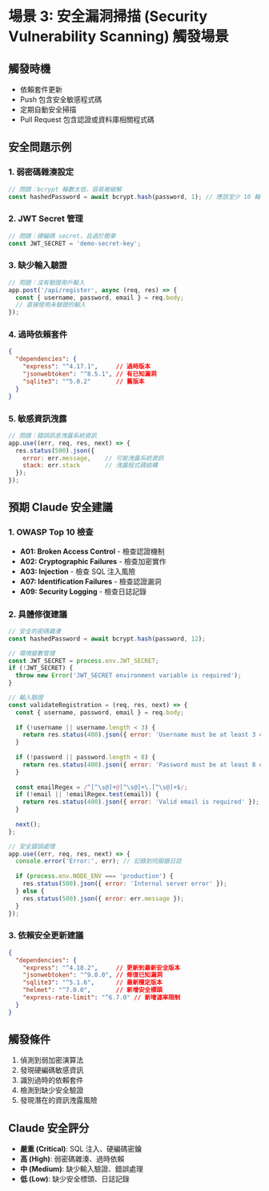 # 場景 3: 安全漏洞掃描 (Security Vulnerability Scanning) 觸發場景

## 觸發時機
- 依賴套件更新
- Push 包含安全敏感程式碼
- 定期自動安全掃描
- Pull Request 包含認證或資料庫相關程式碼

## 安全問題示例

### 1. 弱密碼雜湊設定
```javascript
// 問題：bcrypt 輪數太低，容易被破解
const hashedPassword = await bcrypt.hash(password, 1); // 應該至少 10 輪
```

### 2. JWT Secret 管理
```javascript
// 問題：硬編碼 secret，且過於簡單
const JWT_SECRET = 'demo-secret-key'; 
```

### 3. 缺少輸入驗證
```javascript
// 問題：沒有驗證用戶輸入
app.post('/api/register', async (req, res) => {
  const { username, password, email } = req.body;
  // 直接使用未驗證的輸入
});
```

### 4. 過時依賴套件
```json
{
  "dependencies": {
    "express": "^4.17.1",     // 過時版本
    "jsonwebtoken": "^8.5.1", // 有已知漏洞
    "sqlite3": "^5.0.2"       // 舊版本
  }
}
```

### 5. 敏感資訊洩露
```javascript
// 問題：錯誤訊息洩露系統資訊
app.use((err, req, res, next) => {
  res.status(500).json({ 
    error: err.message,    // 可能洩露系統資訊
    stack: err.stack       // 洩露程式碼結構
  });
});
```

## 預期 Claude 安全建議

### 1. OWASP Top 10 檢查
- **A01: Broken Access Control** - 檢查認證機制
- **A02: Cryptographic Failures** - 檢查加密實作
- **A03: Injection** - 檢查 SQL 注入風險
- **A07: Identification Failures** - 檢查認證漏洞
- **A09: Security Logging** - 檢查日誌記錄

### 2. 具體修復建議
```javascript
// 安全的密碼雜湊
const hashedPassword = await bcrypt.hash(password, 12);

// 環境變數管理
const JWT_SECRET = process.env.JWT_SECRET;
if (!JWT_SECRET) {
  throw new Error('JWT_SECRET environment variable is required');
}

// 輸入驗證
const validateRegistration = (req, res, next) => {
  const { username, password, email } = req.body;
  
  if (!username || username.length < 3) {
    return res.status(400).json({ error: 'Username must be at least 3 characters' });
  }
  
  if (!password || password.length < 8) {
    return res.status(400).json({ error: 'Password must be at least 8 characters' });
  }
  
  const emailRegex = /^[^\s@]+@[^\s@]+\.[^\s@]+$/;
  if (!email || !emailRegex.test(email)) {
    return res.status(400).json({ error: 'Valid email is required' });
  }
  
  next();
};

// 安全錯誤處理
app.use((err, req, res, next) => {
  console.error('Error:', err); // 記錄到伺服器日誌
  
  if (process.env.NODE_ENV === 'production') {
    res.status(500).json({ error: 'Internal server error' });
  } else {
    res.status(500).json({ error: err.message });
  }
});
```

### 3. 依賴安全更新建議
```json
{
  "dependencies": {
    "express": "^4.18.2",     // 更新到最新安全版本
    "jsonwebtoken": "^9.0.0", // 修復已知漏洞
    "sqlite3": "^5.1.6",      // 最新穩定版本
    "helmet": "^7.0.0",       // 新增安全標頭
    "express-rate-limit": "^6.7.0" // 新增速率限制
  }
}
```

## 觸發條件
1. 偵測到弱加密演算法
2. 發現硬編碼敏感資訊
3. 識別過時的依賴套件
4. 檢測到缺少安全驗證
5. 發現潛在的資訊洩露風險

## Claude 安全評分
- **嚴重 (Critical)**: SQL 注入、硬編碼密鑰
- **高 (High)**: 弱密碼雜湊、過時依賴
- **中 (Medium)**: 缺少輸入驗證、錯誤處理
- **低 (Low)**: 缺少安全標頭、日誌記錄